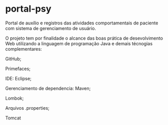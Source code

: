 # portal-psy
Portal de auxílio e registros das atividades comportamentais de paciente com sistema de gerenciamento de usuário.

O projeto tem por finalidade o alcance das boas prática de desevolvimento Web utilizando a linguagem de programação Java e demais técnogias complementares: 

GitHub;

Primefaces;

IDE: Eclipse;

Gerenciamento de dependencia: Maven;

Lombok;

Arquivos .properties;

Tomcat
